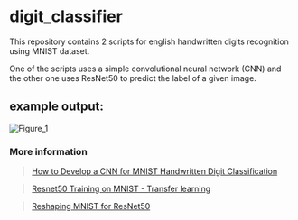 # digit_classifier
This repository contains 2 scripts for english handwritten digits recognition using MNIST dataset.

One of the scripts uses a simple convolutional neural network (CNN) and the other one uses ResNet50 to predict the label of a given image.

## example output:
![Figure_1](https://user-images.githubusercontent.com/52582912/236997404-e7371b53-7468-41bd-b316-b92180b4be50.png)

### More information

> [How to Develop a CNN for MNIST Handwritten Digit Classification](https://machinelearningmastery.com/how-to-develop-a-convolutional-neural-network-from-scratch-for-mnist-handwritten-digit-classificatio)

> [Resnet50 Training on MNIST - Transfer learning](https://www.kaggle.com/code/namansood/resnet50-training-on-mnist-transfer-learning)

> [Reshaping MNIST for ResNet50](https://stackoverflow.com/questions/66924232/reshaping-mnist-for-resnet50)